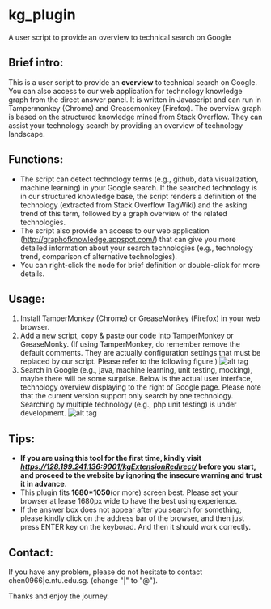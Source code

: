 # kg_plugin
A user script to provide an overview to technical search on Google

## Brief intro:
This is a user script to provide an **overview** to technical search on Google. You can also access to our web application for technology knowledge graph from the direct answer panel.
It is written in Javascript and can run in Tampermonkey (Chrome) and Greasemonkey (Firefox). The overview graph is based on the structured knowledge mined from Stack Overflow. They can assist your technology search by providing an overview of technology landscape. 

## Functions:
* The script can detect technology terms (e.g., github, data visualization, machine learning) in your Google search. If the searched technology is in our structured knowledge base, the script renders a definition of the technology (extracted from Stack Overflow TagWiki) and the asking trend of this term, followed by a graph overview of the related technologies.
* The script also provide an access to our web application (http://graphofknowledge.appspot.com/) that can give you more detailed information about your search technologies (e.g., technology trend, comparison of alternative technologies).
* You can right-click the node for brief definition or double-click for more details.

## Usage:
1. Install TamperMonkey (Chrome) or GreaseMonkey (Firefox) in your web browser.
2. Add a new script, copy & paste our code into TamperMonkey or GreaseMonky. (If using TamperMonkey, do remember remove the default comments. They are actually configuration settings that must be replaced by our script. Please refer to the following figure.)
![alt tag](https://raw.githubusercontent.com/tomhanlei/kg_plugin/master/download_instruct_2.png)
3. Search in Google (e.g., java, machine learning, unit testing, mocking), maybe there will be some surprise. Below is the actual user interface, technology overview displaying to the right of Google page. Please note that the current version support only search by one technology. Searching by multiple technology (e.g., php unit testing) is under development.
![alt tag](https://github.com/tomhanlei/kg_plugin/blob/master/demo1.png)

## Tips:
* __If you are using this tool for the first time, kindly visit *https://128.199.241.136:9001/kgExtensionRedirect/* before you start, and proceed to the website by ignoring the insecure warning and trust it in advance__.
* This plugin fits **1680*1050**(or more) screen best. Please set your browser at lease 1680px wide to have the best using experience.
* If the answer box does not appear after you search for something, please kindly click on the address bar of the browser, and then just press ENTER key on the keyborad. And then it should work correctly.

## Contact:
If you have any problem, please do not hesitate to contact chen0966|e.ntu.edu.sg. (change "|" to "@").

Thanks and enjoy the journey.
